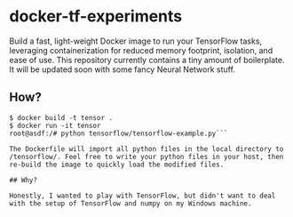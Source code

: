 # docker-tf-experiments

Build a fast, light-weight Docker image to run your TensorFlow tasks, leveraging containerization for reduced memory footprint, isolation, and ease of use. This repository currently contains a tiny amount of boilerplate. It will be updated soon with some fancy Neural Network stuff.

## How?
```
$ docker build -t tensor .
$ docker run -it tensor
root@asdf:/# python tensorflow/tensorflow-example.py```

The Dockerfile will import all python files in the local directory to /tensorflow/. Feel free to write your python files in your host, then re-build the image to quickly load the modified files.

## Why?

Honestly, I wanted to play with TensorFlow, but didn't want to deal with the setup of TensorFlow and numpy on my Windows machine.

